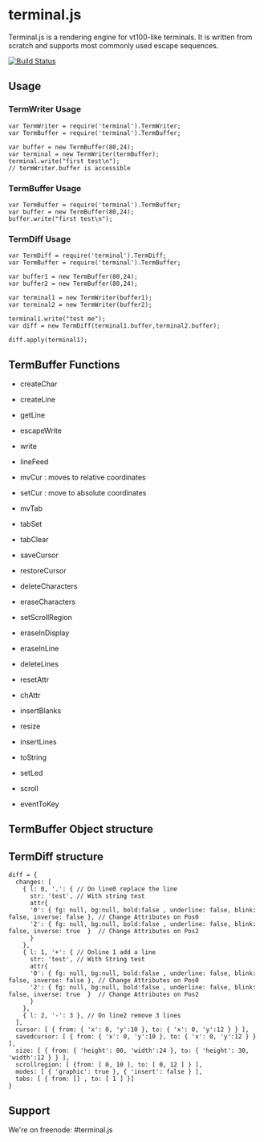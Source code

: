 # terminal.js

Terminal.js is a rendering engine for vt100-like terminals.
It is written from scratch and supports most commonly used escape sequences.

[![Build Status](https://travis-ci.org/Gottox/terminal.js.png)](https://travis-ci.org/Gottox/terminal.js)

## Usage
### TermWriter Usage

    var TermWriter = require('terminal').TermWriter;
    var TermBuffer = require('terminal').TermBuffer;

    var buffer = new TermBuffer(80,24);
    var terminal = new TermWriter(termBuffer);
    terminal.write("first test\n");
    // termWriter.buffer is accessible

### TermBuffer Usage

    var TermBuffer = require('terminal').TermBuffer;
    var buffer = new TermBuffer(80,24);
    buffer.write("first test\n");

### TermDiff Usage

    var TermDiff = require('terminal').TermDiff;
    var TermBuffer = require('terminal').TermBuffer;

    var buffer1 = new TermBuffer(80,24);
    var buffer2 = new TermBuffer(80,24);

    var terminal1 = new TermWriter(buffer1);
    var terminal2 = new TermWriter(buffer2);

    terminal1.write("test me");
    var diff = new TermDiff(terminal1.buffer,terminal2.buffer);

    diff.apply(terminal1);

## TermBuffer Functions

- createChar
- createLine
- getLine

- escapeWrite
- write
- lineFeed
- mvCur : moves to relative coordinates
- setCur : move to absolute coordinates
- mvTab
- tabSet
- tabClear
- saveCursor
- restoreCursor
- deleteCharacters
- eraseCharacters
- setScrollRegion
- eraseInDisplay
- eraseInLine
- deleteLines
- resetAttr
- chAttr
- insertBlanks
- resize
- insertLines
- toString
- setLed
- scroll
- eventToKey


## TermBuffer Object structure

## TermDiff structure

    diff = {
      changes: [
        { l: 0, '.': { // On line0 replace the line
          str: 'test', // With string test
          attr{
          '0': { fg: null, bg:null, bold:false , underline: false, blink: false, inverse: false }, // Change Attributes on Pos0
          '2': { fg: null, bg:null, bold:false , underline: false, blink: false, inverse: true  }  // Change Attributes on Pos2
          }
        },
        { l: 1, '+': { // Online 1 add a line
          str: 'test', // With String test
          attr{
          '0': { fg: null, bg:null, bold:false , underline: false, blink: false, inverse: false }, // Change Attributes on Pos0
          '2': { fg: null, bg:null, bold:false , underline: false, blink: false, inverse: true  }  // Change Attributes on Pos2
          }
        },
        { l: 2, '-': 3 }, // On line2 remove 3 lines
      ],
      cursor: [ { from: { 'x': 0, 'y':10 }, to: { 'x': 0, 'y':12 } } ],
      savedcursor: [ { from: { 'x': 0, 'y':10 }, to: { 'x': 0, 'y':12 } } ],
      size: [ { from: { 'height': 80, 'width':24 }, to: { 'height': 30, 'width':12 } } ],
      scrollregion: [ {from: [ 0, 10 ], to: [ 0, 12 ] } ],
      modes: [ { 'graphic': true }, { 'insert': false } ],
      tabs: [ { from: [] , to: [ 1 ] }]
    }

## Support

We're on freenode: #terminal.js
